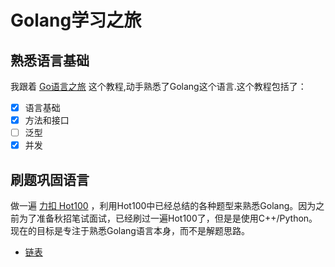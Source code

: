 # Golang学习之旅
## 熟悉语言基础
我跟着 [Go语言之旅](https://tour.go-zh.org/list) 这个教程,动手熟悉了Golang这个语言.这个教程包括了：
- [x] 语言基础
- [x] 方法和接口
- [ ] 泛型
- [x] 并发

## 刷题巩固语言
做一遍 [力扣 Hot100](https://leetcode.cn/studyplan/top-100-liked/) ，利用Hot100中已经总结的各种题型来熟悉Golang。因为之前为了准备秋招笔试面试，已经刷过一遍Hot100了，但是是使用C++/Python。现在的目标是专注于熟悉Golang语言本身，而不是解题思路。

+ [链表](./hot100/linkedlist.md)